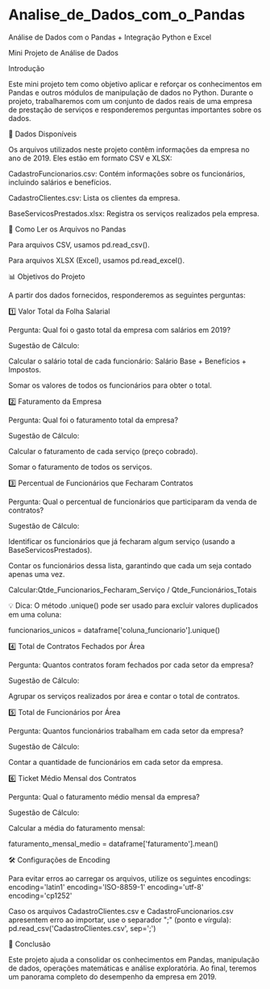 # Analise_de_Dados_com_o_Pandas
 Análise de Dados com o Pandas + Integração Python e Excel

Mini Projeto de Análise de Dados

Introdução

Este mini projeto tem como objetivo aplicar e reforçar os conhecimentos em Pandas e outros módulos de manipulação de dados no Python. Durante o projeto, trabalharemos com um conjunto de dados reais de uma empresa de prestação de serviços e responderemos perguntas importantes sobre os dados.

📂 Dados Disponíveis

Os arquivos utilizados neste projeto contêm informações da empresa no ano de 2019. Eles estão em formato CSV e XLSX:

CadastroFuncionarios.csv: Contém informações sobre os funcionários, incluindo salários e benefícios.

CadastroClientes.csv: Lista os clientes da empresa.

BaseServicosPrestados.xlsx: Registra os serviços realizados pela empresa.

📝 Como Ler os Arquivos no Pandas

Para arquivos CSV, usamos pd.read_csv().

Para arquivos XLSX (Excel), usamos pd.read_excel().

📊 Objetivos do Projeto

A partir dos dados fornecidos, responderemos as seguintes perguntas:

1️⃣ Valor Total da Folha Salarial

Pergunta: Qual foi o gasto total da empresa com salários em 2019?

Sugestão de Cálculo:

Calcular o salário total de cada funcionário: Salário Base + Benefícios + Impostos.

Somar os valores de todos os funcionários para obter o total.

2️⃣ Faturamento da Empresa

Pergunta: Qual foi o faturamento total da empresa?

Sugestão de Cálculo:

Calcular o faturamento de cada serviço (preço cobrado).

Somar o faturamento de todos os serviços.

3️⃣ Percentual de Funcionários que Fecharam Contratos

Pergunta: Qual o percentual de funcionários que participaram da venda de contratos?

Sugestão de Cálculo:

Identificar os funcionários que já fecharam algum serviço (usando a BaseServicosPrestados).

Contar os funcionários dessa lista, garantindo que cada um seja contado apenas uma vez.

Calcular:Qtde_Funcionarios_Fecharam_Serviço / Qtde_Funcionários_Totais

💡 Dica: O método .unique() pode ser usado para excluir valores duplicados em uma coluna:

funcionarios_unicos = dataframe['coluna_funcionario'].unique()

4️⃣ Total de Contratos Fechados por Área

Pergunta: Quantos contratos foram fechados por cada setor da empresa?

Sugestão de Cálculo:

Agrupar os serviços realizados por área e contar o total de contratos.

5️⃣ Total de Funcionários por Área

Pergunta: Quantos funcionários trabalham em cada setor da empresa?

Sugestão de Cálculo:

Contar a quantidade de funcionários em cada setor da empresa.

6️⃣ Ticket Médio Mensal dos Contratos

Pergunta: Qual o faturamento médio mensal da empresa?

Sugestão de Cálculo:

Calcular a média do faturamento mensal:

faturamento_mensal_medio = dataframe['faturamento'].mean()

🛠 Configurações de Encoding

Para evitar erros ao carregar os arquivos, utilize os seguintes encodings:
encoding='latin1'
encoding='ISO-8859-1'
encoding='utf-8'
encoding='cp1252'

Caso os arquivos CadastroClientes.csv e CadastroFuncionarios.csv apresentem erro ao importar, use o separador ";" (ponto e vírgula):
pd.read_csv('CadastroClientes.csv', sep=';')

🎯 Conclusão

Este projeto ajuda a consolidar os conhecimentos em Pandas, manipulação de dados, operações matemáticas e análise exploratória. Ao final, teremos um panorama completo do desempenho da empresa em 2019.



